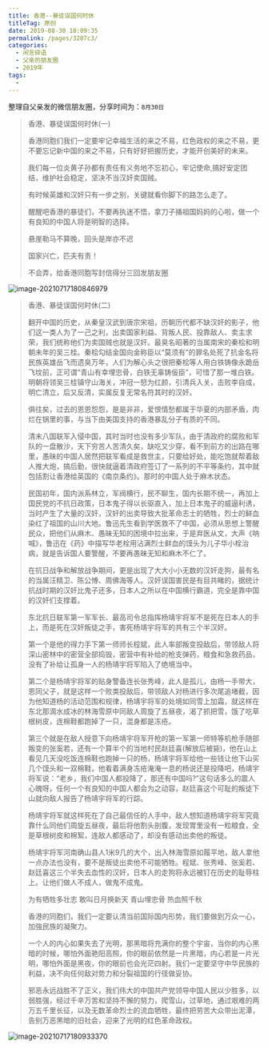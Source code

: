 ```yaml
---
title: 香港--暴徒误国何时休
titleTag: 原创
date: 2019-08-30 18:09:35
permalink: /pages/3207c3/
categories:
  - 闲言碎语
  - 父亲的朋友圈
  - 2019年
tags:
  - 
---
```

整理自父亲发的微信朋友圈，分享时间为：`8月30日`



> 香港、暴徒误国何时休(一)
>
> 香港同胞们我们一定要牢记幸福生活的来之不易，红色政权的来之不易，更不要忘记新中国的来之不易，只有好好把握历史，才能开创美好的未来。
>
> 我们每一位炎黄子孙都有责任有义务地不忘初心，牢记使命,搞好安定团结，维护社会稳定，坚决不当汉奸卖国贼。
>
> 有时候英雄和汉奸只有一步之别，关键就看你脚下的路怎么走了。
>
> 醒醒吧香港的暴徒们，不要再执迷不悟，拿刀子捅祖国妈妈的心啦，做一个有良知的中国人将是明智的选择。
>
> 悬崖勒马不算晚，回头是岸亦不迟
>
> 国家兴亡，匹夫有责！
>
> 不会弄，给香港同胞写封信得分三回发朋友圈

![image-20210717180846979](http://t.eryajf.net/imgs/2021/09/2b44ba84f1e3ef10.jpg)

> 香港、暴徒误国何时休(二)
>
> 翻开中国的历史，从秦皇汉武到唐宗宋祖，历朝历代都不缺汉奸的影子，他们这一类人为了一己之利，出卖国家利益、背叛人民、投靠敌人、卖主求荣，我们统称他们为卖国贼也就是汉奸。最臭名昭著的当属南宋的秦桧和明朝未年的吴三桂。秦桧勾结金国向金称臣以“莫须有”的罪名处死了抗金名将民族英雄岳飞而遗臭万年，人们为解心头之很把秦桧等人用白铁铸像永跪岳飞坟前，正可谓“青山有幸埋忠骨，白铁无辜铸佞臣”，可惜了那一堆白铁。明朝将领吴三桂镇守山海关，冲冠一怒为红颜，引清兵入关，击败李自成，明亡清立，后又反清，实属反复无常名符其时的汉奸。
>
> 俱往矣，过去的恩恩怨怨，是是非非，爱恨情愁都属于华夏的内部矛盾，肉烂在锅里的事，与当下由美国支持的香港暴乱分子有质的不同。
>
> 清末八国联军入侵中国，其时当时也没有多少军队，由于清政府的腐败和军队的一盘散沙，天下穷苦人苦清久矣，缺吃又少穿，看不到前方的出路在哪里，愚昧的中国人居然把联军看成是救世主，只要给好处，能吃饱就帮着敌人推大炮，搞后勤，很快就逼着清政府签订了一系列的不平等条约，其中就包括割让香港给英国的《南京条约》。那时的中国人处于麻木状态。
>
> 民国初年，国内派系林立，军阀横行，民不聊生，国内长期不统一，再加上国民党的不抗日政策，日本鬼子得以长驱直入，加上日本鬼子的威逼利诱，当时产生了大量的汉奸，汉奸的出卖导致大批革命志士的牺牲，烈士的鲜血染红了祖国的山川大地。鲁迅先生看到学医救不了中国，必须从思想上警醒民众，把他们从麻木、愚昧无知的困境中拉出来，于是弃医从文，大声《呐喊》，鲁迅在《药》中描写华老栓用沾满烈士鲜血的馍头为儿子华小栓治病，就是告诉国人要警醒，不要再愚昧无知和麻木不仁了。
>
> 在抗日战争和解放战争期间，更是出现了大大小小无数的汉奸走狗，最有名的当属汪精卫、陈公愽、周佛海等人。汉奸误国害民是有目共睹的，据统计抗战时期的汉奸比鬼子还多，日本人之所以在中国横行霸道，完全是靠中国的汉奸们支撑着。
>
> 东北抗日联军第一军军长、最高司令总指挥杨靖宇将军不是死在日本人的手上，而是死在汉奸叛徒之手，害死杨靖宇将军的共有三个半汉奸。
>
> 第一个是他的得力手下第一师师长程斌，此人率部叛变投敌后，带领敌人将深山密林中的密营全部捣毁，密营中有补给的枪支弹药，粮食和急救药品，没有了补给让孤身一人的杨靖宇将军陷入了绝境当中。
>
> 第二个是杨靖宇将军的贴身警备连长张秀峰，此人是孤儿，由杨一手带大，恩同父子，就是这样一个败类投敌后，带领敌人对杨进行多次尾追堵截，因为他知道杨的活动范围和规律，杨靖宇将军的处境如同雪上加霜，就这样在东北那滴水成冰的林海雪原中同敌人周旋了五昼夜，渴了抓把雪，饿了吃草根树皮，连棉鞋都跑掉了一只，混身都是冻疮。
>
> 第三个就是在敌人授意下向杨靖宇将军开枪的第一军第一师特等机枪手随部叛变的张奚若，还有一个算半个的当地村民赵廷喜(解放后被毙)，他在山上看见几天没吃饭连棉鞋也跑掉一只的杨，杨靖宇将军给他一些钱让他下山买几个馍头和一双棉鞋，他看着满身冻疮淹淹一息的杨说还是投降吧，杨靖宇将军说：“老乡，我们中国人都投降了，那还有中国吗?”这句话多么的震人心魄呀，任何一个有良知的中国人都会为之动容，赵廷喜这个可耻的叛徒下山就向敌人报告了杨靖宇将军的行踪。
>
> 杨靖宇将军就这样死在了自己最信任的人手中，敌人想知道杨靖宇将军究竟靠什么同他们周旋五昼夜，最后将他割头剖腹，发现胃里没有一粒粮食，全是草根树皮和棉絮，连敌人都感动了，却没有感动出卖他的叛徒。
>
> 杨靖宇将军河南确山县人1米9几的大个，出入林海雪原如履平地，敌人拿他一点办法也没有，要不是叛徒出卖他不可能牺牲。程斌、张秀峰、张奚若、赵廷喜这三个半失去血性的汉奸，日本人的走狗将永远被钉在历史的耻辱柱上。让他们做人不成人，做鬼不成鬼。
>
> 为有牺牲多壮志
> 敢叫日月换新天
> 青山埋忠骨
> 热血照千秋
>
> 香港的同胞们，我们一定要认清当前国际国内形势，我们要做到万众一心，加強民族的凝聚力。
>
> 一个人的内心如果失去了光明，那黑暗将充满你的整个宇宙，当你的内心黑暗的时候，哪怕外面艳阳高照，你的眼前依然是一片黑暗，内心若是一片光明，哪怕外面是黑夜，你的眼前也会光茫四射。我们一定要坚守中华民族的利益，决不向任何敌对势力和分裂祖国的行径做妥协。
>
> 邪恶永远战胜不了正义，我们伟大的中国共产党领导中国人民以少胜多，以弱胜强，经过千辛万苦和坚持不懈的努力，爬雪山，过草地，通过艰难的两万五千里长征，以及无数革命烈士的流血牺牲，最终把劳苦大众带出泥潭，告别万恶黑暗的旧社会，迎来了光明的红色革命政权。

![image-20210717180933370](http://t.eryajf.net/imgs/2021/09/ceff1d32c6814de5.jpg)


